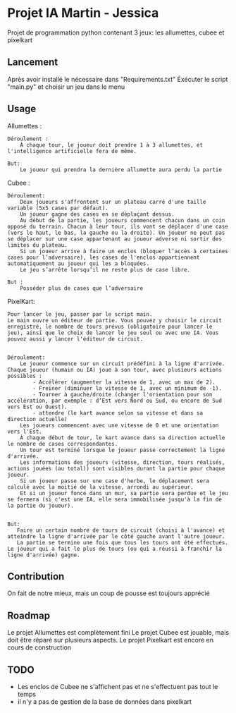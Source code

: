 # Projet IA Martin - Jessica

Projet de programmation python contenant 3 jeux: les allumettes, cubee et pixelkart

## Lancement

Après avoir installé le nécessaire dans "Requirements.txt"
Éxécuter le script "main.py" et choisir un jeu dans le menu

## Usage

Allumettes : 

    Déroulement :
        À chaque tour, le joueur doit prendre 1 à 3 allumettes, et l'intelligence artificielle fera de même.
    
    But:
        Le joueur qui prendra la dernière allumette aura perdu la partie

Cubee :

    Déroulement:
        Deux joueurs s'affrontent sur un plateau carré d'une taille variable (5x5 cases par défaut).
        Un joueur gagne des cases en se déplaçant dessus.
        Au début de la partie, les joueurs commencent chacun dans un coin opposé du terrain. Chacun à leur tour, ils vont se déplacer d'une case (vers le haut, le bas, la gauche ou la droite). Un joueur ne peut pas se déplacer sur une case appartenant au joueur adverse ni sortir des limites du plateau.
        Si un joueur arrive à faire un enclos (bloquer l’accès à certaines cases pour l’adversaire), les cases de l'enclos appartiennent automatiquement au joueur qui les a bloquées.
        Le jeu s’arrête lorsqu’il ne reste plus de case libre.

    But :
        Posséder plus de cases que l’adversaire

PixelKart: 

    Pour lancer le jeu, passer par le script main.
    Le main ouvre un éditeur de partie. Vous pouvez y choisir le circuit enregistré, le nombre de tours prévus (obligatoire pour lancer le jeu), ainsi que le choix de lancer le jeu seul ou avec une IA. Vous pouvez aussi y lancer l'éditeur de circuit.
    

    Déroulement: 
        Le joueur commence sur un circuit prédéfini à la ligne d'arrivée. Chaque joueur (humain ou IA) joue à son tour, avec plusieurs actions possibles :
            - Accélérer (augmenter la vitesse de 1, avec un max de 2).
            - Freiner (diminuer la vitesse de 1, avec un minimum de -1).
            - Tourner à gauche/droite (changer l'orientation pour son accélération, par exemple : d’Est vers Nord ou Sud, ou encore de Sud vers Est ou Ouest).
            - attendre (le kart avance selon sa vitesse et dans sa direction actuelle)
        Les joueurs commencent avec une vitesse de 0 et une orientation vers l'Est.
        À chaque début de tour, le kart avance dans sa direction actuelle le nombre de cases correspondantes.
        Un tour est terminé lorsque le joueur passe correctement la ligne d'arrivée.
        Les informations des joueurs (vitesse, direction, tours réalisés, actions jouées (au total)) sont visibles durant la partie pour chaque joueur.
        Si un joueur passe sur une case d'herbe, le déplacement sera calculé avec la moitié de la vitesse, arrondi au supérieur.
        Et si un joueur fonce dans un mur, sa partie sera perdue et le jeu se fermera (si c'est une IA, elle sera immobilisée jusqu'à la fin de la partie du joueur).
        
    
    But: 
       Faire un certain nombre de tours de circuit (choisi à l'avance) et atteindre la ligne d'arrivée par le côté gauche avant l'autre joueur.
       La partie se termine une fois que tous les tours ont été effectués. Le joueur qui a fait le plus de tours (ou qui a réussi à franchir la ligne d'arrivée) gagne.

## Contribution

On fait de notre mieux, mais un coup de pousse est toujours apprécié

## Roadmap

Le projet Allumettes est complètement fini
Le projet Cubee est jouable, mais doit être réparé sur plusieurs aspects.
Le projet Pixelkart est encore en cours de construction

## TODO

- Les enclos de Cubee ne s'affichent pas et ne s'effectuent pas tout le temps
- il n'y a pas de gestion de la base de données dans pixelkart
